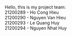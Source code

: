 Hello, this is my project team: <br> 21200289 - Ho Cong Hieu <br> 21200290 - Nguyen Van Hieu <br> 21200293 - Le Quang Huy <br> 21200294 - Nguyen Nhat Huy
